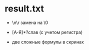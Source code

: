 # result.txt

- \n\r замена на \0

- [А-Я]*?слав (с учетом регистра)

- две сложные формулы в скринах


